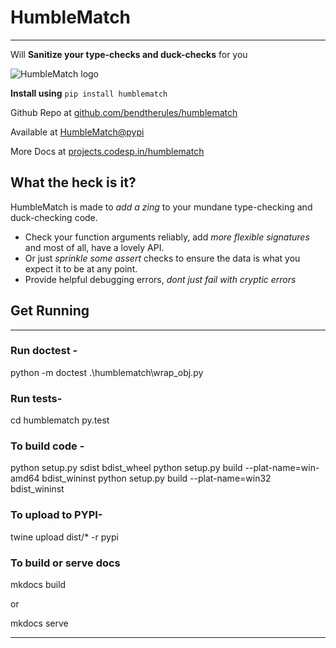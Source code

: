 # HumbleMatch 
--------------
Will **Sanitize your type-checks and duck-checks** for you

![HumbleMatch logo](http://humblematch.readthedocs.org/en/latest/img/logo_medium.png "Yeah, I took that pic :)")

**Install using**
`pip install humblematch`

Github Repo at [github.com/bendtherules/humblematch](http://github.com/bendtherules/humblematch)

Available at [HumbleMatch@pypi](https://pypi.python.org/pypi/humblematch)

More Docs at [projects.codesp.in/humblematch](http://humblematch.readthedocs.org/en/latest/)

## What the heck is it?

HumbleMatch is made to *add a zing* to your mundane type-checking and duck-checking code.

* Check your function arguments reliably, add *more flexible signatures* and most of all, have a lovely API.
* Or just *sprinkle some assert* checks to ensure the data is what you expect it to be at any point.
* Provide helpful debugging errors, *dont just fail with cryptic errors*


## Get Running
--------------

### Run doctest -

python -m doctest .\humblematch\wrap_obj.py

### Run tests-
cd humblematch
py.test

### To build code - 

python setup.py sdist bdist_wheel
python setup.py build --plat-name=win-amd64 bdist_wininst
python setup.py build --plat-name=win32 bdist_wininst

### To upload to PYPI-

twine upload dist/* -r pypi

### To build or serve docs

mkdocs build

or

mkdocs serve

-----
